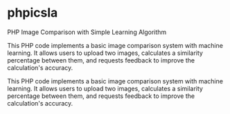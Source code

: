 # phpicsla
PHP Image Comparison with Simple Learning Algorithm

This PHP code implements a basic image comparison system with machine learning. It allows users to upload two images, calculates a similarity percentage between them, and requests feedback to improve the calculation's accuracy.

This PHP code implements a basic image comparison system with machine learning. It allows users to upload two images, calculates a similarity percentage between them, and requests feedback to improve the calculation's accuracy.
